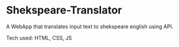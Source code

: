 # Shekspeare-Translator
A WebApp that translates input text to shekspeare english using API. 

Tech used: HTML, CSS, JS
